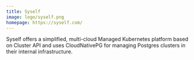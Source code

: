```yaml
---
title: Syself
image: logo/syself.png
homepage: https://syself.com/
---
```


Syself offers a simplified, multi-cloud Managed Kubernetes platform based on Cluster API and uses CloudNativePG for managing Postgres clusters in their internal infrastructure.
